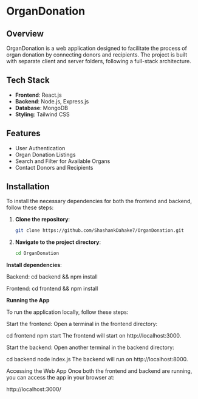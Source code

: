 # OrganDonation

## Overview
OrganDonation is a web application designed to facilitate the process of organ donation by connecting donors and recipients. The project is built with separate client and server folders, following a full-stack architecture.

## Tech Stack
- **Frontend**: React.js
- **Backend**: Node.js, Express.js
- **Database**: MongoDB
- **Styling**: Tailwind CSS

## Features
- User Authentication
- Organ Donation Listings
- Search and Filter for Available Organs
- Contact Donors and Recipients

## Installation

To install the necessary dependencies for both the frontend and backend, follow these steps:

1. **Clone the repository**:
   ```bash
   git clone https://github.com/ShashankDahake7/OrganDonation.git

2. **Navigate to the project directory**:
   ```bash
   cd OrganDonation

**Install dependencies**:

Backend:
cd backend && npm install

Frontend:
cd frontend && npm install

**Running the App** 

To run the application locally, follow these steps:

Start the frontend:
Open a terminal in the frontend directory:

cd frontend
npm start
The frontend will start on http://localhost:3000.

Start the backend:
Open another terminal in the backend directory:

cd backend
node index.js
The backend will run on http://localhost:8000.

Accessing the Web App
Once both the frontend and backend are running, you can access the app in your browser at:

http://localhost:3000/